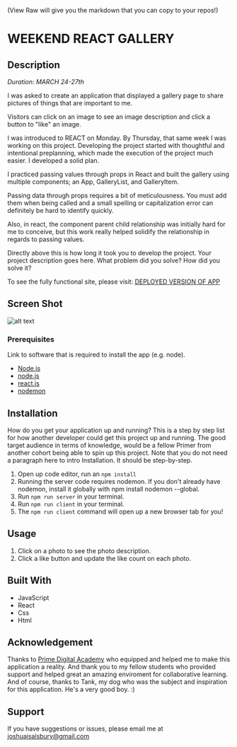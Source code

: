 (View Raw will give you the markdown that you can copy to your repos!)

# WEEKEND REACT GALLERY

## Description

_Duration: MARCH 24-27th_

I was asked to create an application that displayed a gallery page to share pictures of things that are important to me. 

Visitors can click on an image to see an image description and click a button to "like" an image.

I was introduced to REACT on Monday. By Thursday, that same week I was working on this project. Developing the project started with thoughtful and intentional preplanning, which made the execution of the project much easier. I developed a solid plan.

I practiced passing values through props in React and built the gallery using multiple components; an App, GalleryList, and GalleryItem.

Passing data through props requires a bit of meticulousness. You must add them when being called and a small spelling or capitalization  error can definitely be hard to identify quickly.

Also, in react, the component parent child relationship was initially hard for me to conceive, but this work really helped solidify the relationship in regards to passing values.


Directly above this is how long it took you to develop the project. Your project description goes here. What problem did you solve? How did you solve it? 


To see the fully functional site, please visit: [DEPLOYED VERSION OF APP](www.heroku.com)

## Screen Shot

![alt text](/ScreenShot.png?raw=true "Screenshot")

### Prerequisites

Link to software that is required to install the app (e.g. node).

- [Node.js](https://nodejs.org/en/)
- [node.js](https://nodejs.org/en/)
- [react.js](https://reactjs.org/)
- [nodemon](https://www.npmjs.com/package/nodemon)


## Installation

How do you get your application up and running? This is a step by step list for how another developer could get this project up and running. The good target audience in terms of knowledge, would be a fellow Primer from another cohort being able to spin up this project. Note that you do not need a paragraph here to intro Installation. It should be step-by-step.


1. Open up code editor, run an `npm install`
2. Running the server code requires nodemon. If you don't already have nodemon, install it globally with npm install nodemon --global.
3. Run `npm run server` in your terminal.
4. Run `npm run client` in your terminal.
5. The `npm run client` command will open up a new browser tab for you!

## Usage

1. Click on a photo to see the photo description.
2. Click a like button and update the like count on each photo.

## Built With

- JavaScript  
- React  
- Css  
- Html  

## Acknowledgement

Thanks to [Prime Digital Academy](www.primeacademy.io) who equipped and helped me to make this application a reality. And thank you to my fellow students who provided support and helped great an amazing enviroment for collaborative learning. And of course, thanks to Tank, my dog who was the subject and inspiration for this application. He's a very good boy. :)

## Support  

If you have suggestions or issues, please email me at [joshuajsalsbury@gmail.com](www.google.com)